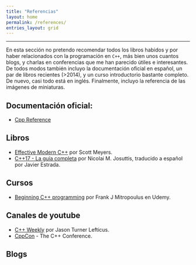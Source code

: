 ```yaml
---
title: "Referencias"
layout: home
permalink: /references/
entries_layout: grid
---
```


---

En esta sección no pretendo recomendar todos los libros habidos y por haber
relacionados con la programación en `C++`, más bien unos cuantos blogs, y charlas
en conferencias que me han parecido útiles e interesantes. De todos modos también
incluyo la documentación oficial en español, un par de libros recientes (>2014),
y un curso introductorio bastante completo. De nuevo, casi todo está en inglés.
Finalmente, incluyo la referencia de las imágenes de miniaturas.


## Documentación oficial:
* [Cpp Reference](https://es.cppreference.com/)

## Libros
* [Effective Modern C++](https://www.oreilly.com/library/view/effective-modern-c/9781491908419/) por Scott Meyers.
* [C++17 - La guía completa](https://leanpub.com/cpp17es/) por Nicolai M. Josuttis, traducido a español
por Javier Estrada.

## Cursos
* [Beginning C++ programming](https://www.udemy.com/course/beginning-c-plus-plus-programming/)
por Frank J Mitropoulus en Udemy.

## Canales de youtube
* [C++ Weekly](https://www.youtube.com/c/JasonTurner-lefticus/) por Jason Turner Lefticus.
* [CppCon](https://www.youtube.com/user/CppCon/) - The C++ Conference.

## Blogs
* Bartlomiej Filipek: [Bartek's coding blog ](https://www.bfilipek.com/)
* Include Cpp: [#include <c++>](https://www.includecpp.org/)
* Jonathan Boccara: [Fluent c++](http://www.fluentcpp.com/)
* Kate Gregory: [Kate's blog](http://www.gregcons.com/kateblog/)
* Pablo Arias: [personal blog](https://pabloariasal.github.io/) 
* Sy Brand: [TartanLlama blog](https://blog.tartanllama.xyz/)
* Shahar Mike: [Web Spot](https://shaharmike.com/cpp/) 
* Vishal Chovatiya: [personal blog](http://www.vishalchovatiya.com/) 

## Charlas completas

* Erika Sweet: [Cross-Platform Pitfalls and How to Avoid Them](https://youtu.be/oYCin0B037Y) - Full talk - CppCon2020.
* Julia Reid: [Collaborative C++ Development](https://youtu.be/qCn6zT76zTs) - Full talk - CppCon2020.
* Kate Gregory [Core guidelines](https://youtu.be/XkDEzfpdcSg) - Full talk - CppCon2017.
* Sy Brand: [Live Compiler Development](https://youtu.be/Jw2n5QSul34) - Full talk - C++ on Sea 2020.

## Charlas cortas

* Brian Ruth: [Drinking from the fire hose](https://youtu.be/kO-cNY8nX70) - Lightning talk - CppCon2020.
* Javier Estrada [If You Build It, Will They Come?](https://youtu.be/I8lVKve_bEk) - Lightning talk - CppCon2020.

---
## Imágenes
- Imágenes de [https://unsplash.com/](https://unsplash.com/).

---